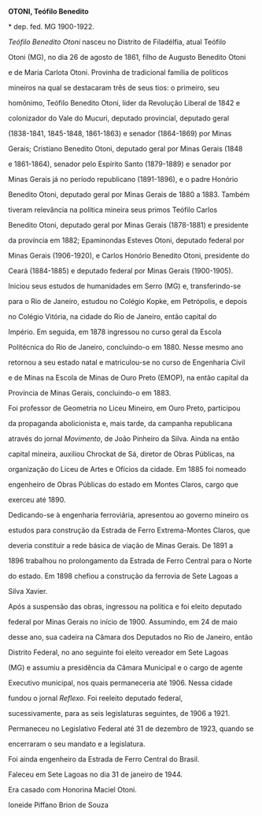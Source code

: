 **OTONI, Teófilo Benedito**



\* dep. fed. MG 1900-1922.



*Teófilo Benedito Otoni* nasceu no Distrito de Filadélfia, atual Teófilo

Otoni (MG), no dia 26 de agosto de 1861, filho de Augusto Benedito Otoni

e de Maria Carlota Otoni. Provinha de tradicional família de políticos

mineiros na qual se destacaram três de seus tios: o primeiro, seu

homônimo, Teófilo Benedito Otoni, líder da Revolução Liberal de 1842 e

colonizador do Vale do Mucuri, deputado provincial, deputado geral

(1838-1841, 1845-1848, 1861-1863) e senador (1864-1869) por Minas

Gerais; Cristiano Benedito Otoni, deputado geral por Minas Gerais (1848

e 1861-1864), senador pelo Espírito Santo (1879-1889) e senador por

Minas Gerais já no período republicano (1891-1896), e o padre Honório

Benedito Otoni, deputado geral por Minas Gerais de 1880 a 1883. Também

tiveram relevância na política mineira seus primos Teófilo Carlos

Benedito Otoni, deputado geral por Minas Gerais (1878-1881) e presidente

da província em 1882; Epaminondas Esteves Otoni, deputado federal por

Minas Gerais (1906-1920), e Carlos Honório Benedito Otoni, presidente do

Ceará (1884-1885) e deputado federal por Minas Gerais (1900-1905).



Iniciou seus estudos de humanidades em Serro (MG) e, transferindo-se

para o Rio de Janeiro, estudou no Colégio Kopke, em Petrópolis, e depois

no Colégio Vitória, na cidade do Rio de Janeiro, então capital do

Império. Em seguida, em 1878 ingressou no curso geral da Escola

Politécnica do Rio de Janeiro, concluindo-o em 1880. Nesse mesmo ano

retornou a seu estado natal e matriculou-se no curso de Engenharia Civil

e de Minas na Escola de Minas de Ouro Preto (EMOP), na então capital da

Província de Minas Gerais, concluindo-o em 1883.



Foi professor de Geometria no Liceu Mineiro, em Ouro Preto, participou

da propaganda abolicionista e, mais tarde, da campanha republicana

através do jornal *Movimento*, de João Pinheiro da Silva. Ainda na então

capital mineira, auxiliou Chrockat de Sá, diretor de Obras Públicas, na

organização do Liceu de Artes e Ofícios da cidade. Em 1885 foi nomeado

engenheiro de Obras Públicas do estado em Montes Claros, cargo que

exerceu até 1890.



Dedicando-se à engenharia ferroviária, apresentou ao governo mineiro os

estudos para construção da Estrada de Ferro Extrema-Montes Claros, que

deveria constituir a rede básica de viação de Minas Gerais. De 1891 a

1896 trabalhou no prolongamento da Estrada de Ferro Central para o Norte

do estado. Em 1898 chefiou a construção da ferrovia de Sete Lagoas a

Silva Xavier.



Após a suspensão das obras, ingressou na política e foi eleito deputado

federal por Minas Gerais no início de 1900. Assumindo, em 24 de maio

desse ano, sua cadeira na Câmara dos Deputados no Rio de Janeiro, então

Distrito Federal, no ano seguinte foi eleito vereador em Sete Lagoas

(MG) e assumiu a presidência da Câmara Municipal e o cargo de agente

Executivo municipal, nos quais permaneceria até 1906. Nessa cidade

fundou o jornal *Reflexo*. Foi reeleito deputado federal,

sucessivamente, para as seis legislaturas seguintes, de 1906 a 1921.

Permaneceu no Legislativo Federal até 31 de dezembro de 1923, quando se

encerraram o seu mandato e a legislatura.



Foi ainda engenheiro da Estrada de Ferro Central do Brasil.



Faleceu em Sete Lagoas no dia 31 de janeiro de 1944.



Era casado com Honorina Maciel Otoni.



Ioneide Piffano Brion de Souza



